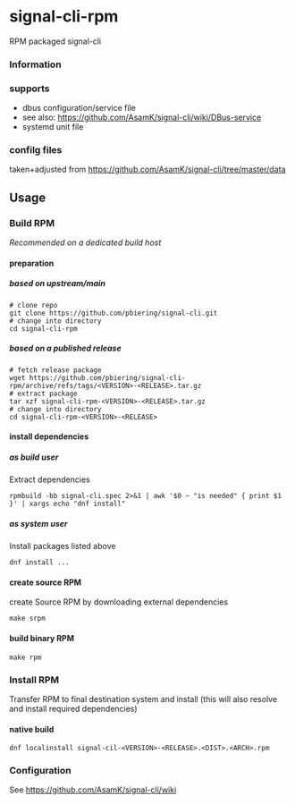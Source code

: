 # signal-cli-rpm
RPM packaged signal-cli

### Information

### supports
- dbus configuration/service file
 - see also: https://github.com/AsamK/signal-cli/wiki/DBus-service
- systemd unit file

### confilg files
taken+adjusted from https://github.com/AsamK/signal-cli/tree/master/data

## Usage

### Build RPM

*Recommended on a dedicated build host*

#### preparation

##### based on upstream/main

```
# clone repo
git clone https://github.com/pbiering/signal-cli.git
# change into directory
cd signal-cli-rpm
```

##### based on a published release

```
# fetch release package
wget https://github.com/pbiering/signal-cli-rpm/archive/refs/tags/<VERSION>-<RELEASE>.tar.gz
# extract package
tar xzf signal-cli-rpm-<VERSION>-<RELEASE>.tar.gz
# change into directory
cd signal-cli-rpm-<VERSION>-<RELEASE>
```

#### install dependencies

##### as build user

Extract dependencies

```
rpmbuild -bb signal-cli.spec 2>&1 | awk '$0 ~ "is needed" { print $1 }' | xargs echo "dnf install"
```

##### as system user

Install packages listed above

```
dnf install ...
```

#### create source RPM

create Source RPM by downloading external dependencies

```
make srpm
```

#### build binary RPM

```
make rpm
```


### Install RPM

Transfer RPM to final destination system and install (this will also resolve and install required dependencies)

#### native build

```
dnf localinstall signal-cil-<VERSION>-<RELEASE>.<DIST>.<ARCH>.rpm
``` 

### Configuration

See https://github.com/AsamK/signal-cli/wiki
